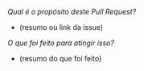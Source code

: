 *Qual é o propósito deste Pull Request?*

- (resumo ou link da issue)

*O que foi feito para atingir isso?*

- (resumo do que foi feito)

